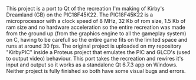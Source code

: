 This project is a port to Qt of the recreation I'm making of Kirby's Dreamland (GB) on the PIC18F45K22.
The PIC18F45K22 is a microprocessor with a clock speed of 8 MHz, 32 Kb of rom size, 1.5 Kb of ram size and no hardware acceleration so the entire recreation was made from the ground up (from the graphics engine to all the gameplay system) on C, having to be carefull so the entire game fits on the limited space and runs at around 30 fps.
The original project is uploaded on my repository "KirbyPIC" inside a Proteus project that emulates the PIC and GLCD's (used to output video) behaviour.
This port takes the recreation and rewires it's input and output so it works as a standalone Qt 6.7.3 app on Windows.
Neither project is fully finished so both have some visual bugs and errors.
